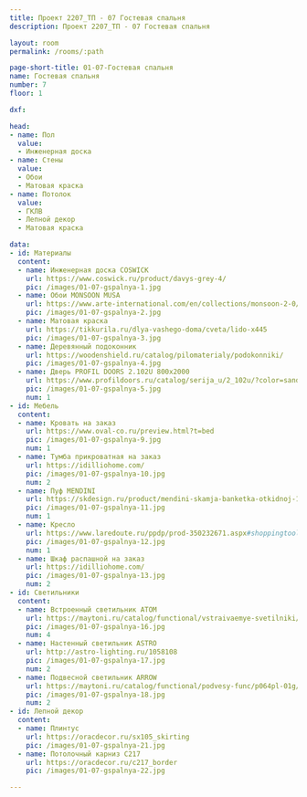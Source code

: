 ```yaml
---
title: Проект 2207_ТП - 07 Гостевая спальня
description: Проект 2207_ТП - 07 Гостевая спальня

layout: room
permalink: /rooms/:path

page-short-title: 01-07-Гостевая спальня
name: Гостевая спальня
number: 7
floor: 1

dxf: 

head:
- name: Пол
  value:
  - Инженерная доска
- name: Стены
  value:
  - Обои
  - Матовая краска
- name: Потолок
  value:
  - ГКЛВ
  - Лепной декор
  - Матовая краска

data:
- id: Материалы
  content:
  - name: Инженерная доска COSWICK
    url: https://www.coswick.ru/product/davys-grey-4/
    pic: /images/01-07-gspalnya-1.jpg
  - name: Обои MONSOON MUSA
    url: https://www.arte-international.com/en/collections/monsoon-2-0/musa/75003b
    pic: /images/01-07-gspalnya-2.jpg
  - name: Матовая краска
    url: https://tikkurila.ru/dlya-vashego-doma/cveta/lido-x445
    pic: /images/01-07-gspalnya-3.jpg
  - name: Деревянный подоконник
    url: https://woodenshield.ru/catalog/pilomaterialy/podokonniki/
    pic: /images/01-07-gspalnya-4.jpg
  - name: Дверь PROFIL DOORS 2.102U 800x2000
    url: https://www.profildoors.ru/catalog/serija_u/2_102u/?color=sand&glass=
    pic: /images/01-07-gspalnya-5.jpg
    num: 1
- id: Мебель
  content:
  - name: Кровать на заказ
    url: https://www.oval-co.ru/preview.html?t=bed
    pic: /images/01-07-gspalnya-9.jpg
    num: 1
  - name: Тумба прикроватная на заказ
    url: https://idilliohome.com/
    pic: /images/01-07-gspalnya-10.jpg
    num: 2
  - name: Пуф MENDINI
    url: https://skdesign.ru/product/mendini-skamja-banketka-otkidnoj-134-44-44-sm-2?pa_fabric=fog-2
    pic: /images/01-07-gspalnya-11.jpg
    num: 1
  - name: Кресло 
    url: https://www.laredoute.ru/ppdp/prod-350232671.aspx#shoppingtool=internalcampaign
    pic: /images/01-07-gspalnya-12.jpg
    num: 1
  - name: Шкаф распашной на заказ
    url: https://idilliohome.com/
    pic: /images/01-07-gspalnya-13.jpg
    num: 2
- id: Светильники
  content:
  - name: Встроенный светильник ATOM
    url: https://maytoni.ru/catalog/functional/vstraivaemye-svetilniki/dl024-2-02w/
    pic: /images/01-07-gspalnya-16.jpg
    num: 4
  - name: Настенный светильник ASTRO
    url: http://astro-lighting.ru/1058108
    pic: /images/01-07-gspalnya-17.jpg
    num: 2
  - name: Подвесной светильник ARROW
    url: https://maytoni.ru/catalog/functional/podvesy-func/p064pl-01g/
    pic: /images/01-07-gspalnya-18.jpg
    num: 2
- id: Лепной декор
  content:
  - name: Плинтус 
    url: https://oracdecor.ru/sx105_skirting
    pic: /images/01-07-gspalnya-21.jpg
  - name: Потолочный карниз C217
    url: https://oracdecor.ru/c217_border
    pic: /images/01-07-gspalnya-22.jpg

---
```

